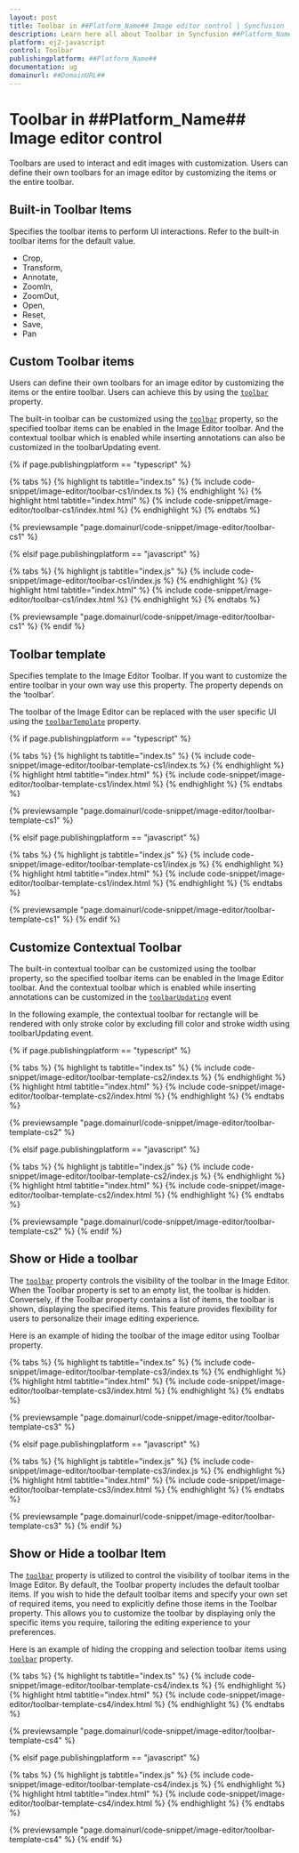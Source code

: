 ```yaml
---
layout: post
title: Toolbar in ##Platform_Name## Image editor control | Syncfusion
description: Learn here all about Toolbar in Syncfusion ##Platform_Name## Image editor control of Syncfusion Essential JS 2 and more.
platform: ej2-javascript
control: Toolbar 
publishingplatform: ##Platform_Name##
documentation: ug
domainurl: ##DomainURL##
---
```


# Toolbar in ##Platform_Name## Image editor control

Toolbars are used to interact and edit images with customization. Users can define their own toolbars for an image editor by customizing the items or the entire toolbar.

## Built-in Toolbar Items

Specifies the toolbar items to perform UI interactions. Refer to the built-in toolbar items for the default value.

* Crop,
* Transform,
* Annotate,
* ZoomIn,
* ZoomOut,
* Open,
* Reset,
* Save,
* Pan

## Custom Toolbar items

Users can define their own toolbars for an image editor by customizing the items or the entire toolbar. Users can achieve this by using the [`toolbar`](../../api/image-editor/#toolbar) property.

The built-in toolbar can be customized using the [`toolbar`](../../api/image-editor/#toolbar) property, so the specified toolbar items can be enabled in the Image Editor toolbar. And the contextual toolbar which is enabled while inserting annotations can also be customized in the toolbarUpdating event.

{% if page.publishingplatform == "typescript" %}

 {% tabs %}
{% highlight ts tabtitle="index.ts" %}
{% include code-snippet/image-editor/toolbar-cs1/index.ts %}
{% endhighlight %}
{% highlight html tabtitle="index.html" %}
{% include code-snippet/image-editor/toolbar-cs1/index.html %}
{% endhighlight %}
{% endtabs %}
        
{% previewsample "page.domainurl/code-snippet/image-editor/toolbar-cs1" %}

{% elsif page.publishingplatform == "javascript" %}

{% tabs %}
{% highlight js tabtitle="index.js" %}
{% include code-snippet/image-editor/toolbar-cs1/index.js %}
{% endhighlight %}
{% highlight html tabtitle="index.html" %}
{% include code-snippet/image-editor/toolbar-cs1/index.html %}
{% endhighlight %}
{% endtabs %}

{% previewsample "page.domainurl/code-snippet/image-editor/toolbar-cs1" %}
{% endif %}

## Toolbar template

Specifies template to the Image Editor Toolbar. If you want to customize the entire toolbar in your own way use this property. The property depends on the ‘toolbar’.

The toolbar of the Image Editor can be replaced with the user specific UI using the [`toolbarTemplate`](../../api/image-editor/#toolbartemplate) property.

{% if page.publishingplatform == "typescript" %}

 {% tabs %}
{% highlight ts tabtitle="index.ts" %}
{% include code-snippet/image-editor/toolbar-template-cs1/index.ts %}
{% endhighlight %}
{% highlight html tabtitle="index.html" %}
{% include code-snippet/image-editor/toolbar-template-cs1/index.html %}
{% endhighlight %}
{% endtabs %}
        
{% previewsample "page.domainurl/code-snippet/image-editor/toolbar-template-cs1" %}

{% elsif page.publishingplatform == "javascript" %}

{% tabs %}
{% highlight js tabtitle="index.js" %}
{% include code-snippet/image-editor/toolbar-template-cs1/index.js %}
{% endhighlight %}
{% highlight html tabtitle="index.html" %}
{% include code-snippet/image-editor/toolbar-template-cs1/index.html %}
{% endhighlight %}
{% endtabs %}

{% previewsample "page.domainurl/code-snippet/image-editor/toolbar-template-cs1" %}
{% endif %}

## Customize Contextual Toolbar

The built-in contextual toolbar can be customized using the toolbar property, so the specified toolbar items can be enabled in the Image Editor toolbar. And the contextual toolbar which is enabled while inserting annotations can  be customized in the [`toolbarUpdating`](../../api/image-editor/#toolbarupdating) event

In the following example, the contextual toolbar for rectangle will be rendered with only stroke color by excluding fill color and stroke width using toolbarUpdating event.

{% if page.publishingplatform == "typescript" %}

 {% tabs %}
{% highlight ts tabtitle="index.ts" %}
{% include code-snippet/image-editor/toolbar-template-cs2/index.ts %}
{% endhighlight %}
{% highlight html tabtitle="index.html" %}
{% include code-snippet/image-editor/toolbar-template-cs2/index.html %}
{% endhighlight %}
{% endtabs %}
        
{% previewsample "page.domainurl/code-snippet/image-editor/toolbar-template-cs2" %}

{% elsif page.publishingplatform == "javascript" %}

{% tabs %}
{% highlight js tabtitle="index.js" %}
{% include code-snippet/image-editor/toolbar-template-cs2/index.js %}
{% endhighlight %}
{% highlight html tabtitle="index.html" %}
{% include code-snippet/image-editor/toolbar-template-cs2/index.html %}
{% endhighlight %}
{% endtabs %}

{% previewsample "page.domainurl/code-snippet/image-editor/toolbar-template-cs2" %}
{% endif %}

## Show or Hide a toolbar

The [`toolbar`](../../api/image-editor/#toolbar) property controls the visibility of the toolbar in the Image Editor. When the Toolbar property is set to an empty list, the toolbar is hidden. Conversely, if the Toolbar property contains a list of items, the toolbar is shown, displaying the specified items. This feature provides flexibility for users to personalize their image editing experience. 

Here is an example of hiding the toolbar of the image editor using Toolbar property. 

{% tabs %}
{% highlight ts tabtitle="index.ts" %}
{% include code-snippet/image-editor/toolbar-template-cs3/index.ts %}
{% endhighlight %}
{% highlight html tabtitle="index.html" %}
{% include code-snippet/image-editor/toolbar-template-cs3/index.html %}
{% endhighlight %}
{% endtabs %}
        
{% previewsample "page.domainurl/code-snippet/image-editor/toolbar-template-cs3" %}

{% elsif page.publishingplatform == "javascript" %}

{% tabs %}
{% highlight js tabtitle="index.js" %}
{% include code-snippet/image-editor/toolbar-template-cs3/index.js %}
{% endhighlight %}
{% highlight html tabtitle="index.html" %}
{% include code-snippet/image-editor/toolbar-template-cs3/index.html %}
{% endhighlight %}
{% endtabs %}

{% previewsample "page.domainurl/code-snippet/image-editor/toolbar-template-cs3" %}
{% endif %}

## Show or Hide a toolbar Item

The [`toolbar`](https://ej2.syncfusion.com/vue/documentation/api/image-editor/#toolbar) property is utilized to control the visibility of toolbar items in the Image Editor. By default, the Toolbar property includes the default toolbar items. If you wish to hide the default toolbar items and specify your own set of required items, you need to explicitly define those items in the Toolbar property. This allows you to customize the toolbar by displaying only the specific items you require, tailoring the editing experience to your preferences. 

Here is an example of hiding the cropping and selection toolbar items using [`toolbar`](https://ej2.syncfusion.com/vue/documentation/api/image-editor/#toolbar) property. 

{% tabs %}
{% highlight ts tabtitle="index.ts" %}
{% include code-snippet/image-editor/toolbar-template-cs4/index.ts %}
{% endhighlight %}
{% highlight html tabtitle="index.html" %}
{% include code-snippet/image-editor/toolbar-template-cs4/index.html %}
{% endhighlight %}
{% endtabs %}
        
{% previewsample "page.domainurl/code-snippet/image-editor/toolbar-template-cs4" %}

{% elsif page.publishingplatform == "javascript" %}

{% tabs %}
{% highlight js tabtitle="index.js" %}
{% include code-snippet/image-editor/toolbar-template-cs4/index.js %}
{% endhighlight %}
{% highlight html tabtitle="index.html" %}
{% include code-snippet/image-editor/toolbar-template-cs4/index.html %}
{% endhighlight %}
{% endtabs %}

{% previewsample "page.domainurl/code-snippet/image-editor/toolbar-template-cs4" %}
{% endif %}